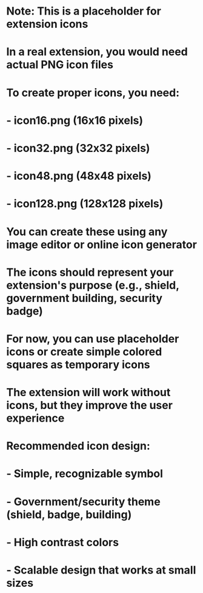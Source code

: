 # Note: This is a placeholder for extension icons
# In a real extension, you would need actual PNG icon files

# To create proper icons, you need:
# - icon16.png (16x16 pixels)
# - icon32.png (32x32 pixels) 
# - icon48.png (48x48 pixels)
# - icon128.png (128x128 pixels)

# You can create these using any image editor or online icon generator
# The icons should represent your extension's purpose (e.g., shield, government building, security badge)

# For now, you can use placeholder icons or create simple colored squares as temporary icons
# The extension will work without icons, but they improve the user experience

# Recommended icon design:
# - Simple, recognizable symbol
# - Government/security theme (shield, badge, building)
# - High contrast colors
# - Scalable design that works at small sizes
